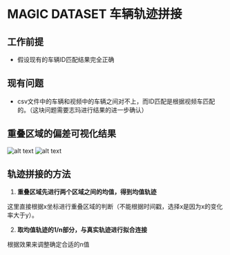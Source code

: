 # MAGIC DATASET 车辆轨迹拼接
## 工作前提
- 假设现有的车辆ID匹配结果完全正确
## 现有问题
- csv文件中的车辆和视频中的车辆之间对不上，而ID匹配是根据视频车匹配的。（这块问题需要志玛进行结果的进一步确认）
## 重叠区域的偏差可视化结果
![alt text](image.png)
![alt text](image-1.png)
## 轨迹拼接的方法
1. **重叠区域先进行两个区域之间的均值，得到均值轨迹**

这里直接根据x坐标进行重叠区域的判断（不能根据时间戳，选择x是因为x的变化率大于y）。

2. **取均值轨迹的1/n部分，与真实轨迹进行拟合连接**

根据效果来调整确定合适的n值
## 
